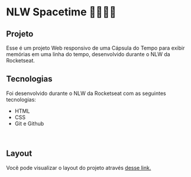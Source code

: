 # NLW Spacetime 🚀👩🏾‍🚀

## Projeto

Esse é um projeto Web responsivo de uma Cápsula do Tempo para exibir memórias em uma linha do tempo, desenvolvido durante o NLW da Rocketseat.
<br>

## Tecnologias

Foi desenvolvido durante o NLW da Rocketseat com as seguintes tecnologias:
<br>

- HTML
- CSS
- Git e Github

<br>

## Layout

Você pode visualizar o layout do projeto através
[desse link.](<https://www.figma.com/file/0zGq8y2Ggh0th114l9NxC9/C%C3%A1psula-do-tempo-%E2%80%A2-Trilha-Explorer-(Community)-(Copy)?type=design&node-id=306-3&t=X6SJuIxgPMbIVBzw-0>)
